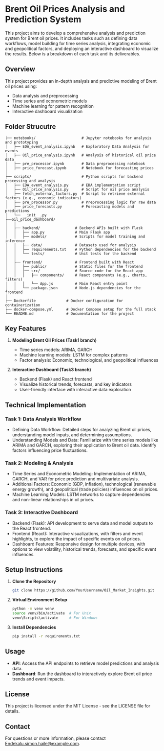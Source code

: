# Brent Oil Prices Analysis and Prediction System

This project aims to develop a comprehensive analysis and prediction system for Brent oil prices. It includes tasks such as defining data workflows, model building for time series analysis, integrating economic and geopolitical factors, and deploying an interactive dashboard to visualize the results. Below is a breakdown of each task and its deliverables.

## Overview
This project provides an in-depth analysis and predictive modeling of Brent oil prices using:

- Data analysis and preprocessing
- Time series and econometric models
- Machine learning for pattern recognition
- Interactive dashboard visualization

## Folder Strucutre

```
├── notebooks/                     # Jupyter notebooks for analysis and prototyping
│   ├── EDA_event_analysis.ipynb   # Exploratory Data Analysis for events
│   ├── Oil_price_analysis.ipynb   # Analysis of historical oil price data
│   ├── pre_processor.ipynb        # Data preprocessing notebook
│   ├── price_forecast.ipynb       # Notebook for forecasting prices
│
├── scripts/                       # Python scripts for backend processing and analysis
│   ├── EDA_event_analysis.py      # EDA implementation script
│   ├── Oil_price_analysis.py      # Script for oil price analysis
│   ├── fetch_external_factors.py  # Script to retrieve external factors (e.g., economic indicators)
│   ├── pre_processor.py           # Preprocessing logic for raw data
│   ├── price_forecasts.py         # Forecasting models and predictions
│   └── __init__.py  
├──oil_price_dashboard/
│   │
│   ├── backend/                # Backend APIs built with Flask
│   │   ├── app.py              # Main Flask app
│   │   ├── models/             # Scripts for model training and inference
│   │   ├── data/               # Datasets used for analysis
│   │   ├── requirements.txt    # Python dependencies for the backend
│   │   └── tests/              # Unit tests for the backend
│   │
│   ├── frontend/               # Frontend built with React
│   │   ├── public/             # Static files for the frontend
│   │   ├── src/                # Source code for the React app
│   │   │   ├── components/     # React components (e.g., charts, filters)
│   │   │   └── App.js          # Main React entry point
│   │   └── package.json        # Node.js dependencies for the frontend
│
├── Dockerfile              # Docker configuration for containerization
├── docker-compose.yml      # Docker Compose setup for the full stack
└── README.md               # Documentation for the project
```
## Key Features
1. **Modeling Brent Oil Prices (Task1 branch)**
   - Time series models: ARIMA, GARCH
   - Machine learning models: LSTM for complex patterns
   - Factor analysis: Economic, technological, and geopolitical influences


3. **Interactive Dashboard (Task3 branch)**
   - Backend (Flask) and React frontend
   - Visualize historical trends, forecasts, and key indicators
   - User-friendly interface with interactive data exploration

## Technical Implementation
### Task 1: Data Analysis Workflow
- Defining Data Workflow: Detailed steps for analyzing Brent oil prices, understanding model inputs, and determining assumptions.
- Understanding Models and Data: Familiarize with time series models like ARIMA and GARCH, exploring their application to Brent oil data. Identify factors influencing price fluctuations.

### Task 2: Modeling & Analysis
- Time Series and Econometric Modeling: Implementation of ARIMA, GARCH, and VAR for price prediction and multivariate analysis.
- Additional Factors: Economic (GDP, inflation), technological (renewable energy growth), and geopolitical (trade policies) influences on oil prices.
- Machine Learning Models: LSTM networks to capture dependencies and non-linear relationships in oil prices.

### Task 3: Interactive Dashboard
- Backend (Flask): API development to serve data and model outputs to the React frontend.
- Frontend (React): Interactive visualizations, with filters and event highlights, to explore the impact of specific events on oil prices.
- Dashboard Features: Responsive design for multiple devices, with options to view volatility, historical trends, forecasts, and specific event influences.

## Setup Instructions
1. **Clone the Repository**
    ```bash
    git clone https://github.com/YourUsername/Oil_Market_Insights.git
    ```

2. **Virtual Environment Setup**
    ```bash
    python -m venv venv
    source venv/bin/activate  # For Unix
    venv\Scripts\activate     # For Windows
    ```

3. **Install Dependencies**
    ```bash
    pip install -r requirements.txt
    ```

## Usage
- **API**: Access the API endpoints to retrieve model predictions and analysis data.
- **Dashboard**: Run the dashboard to interactively explore Brent oil price trends and event impacts.

## License
This project is licensed under the MIT License - see the LICENSE file for details.

## Contact
For questions or more information, please contact Endekalu.simon.haile@example.com.